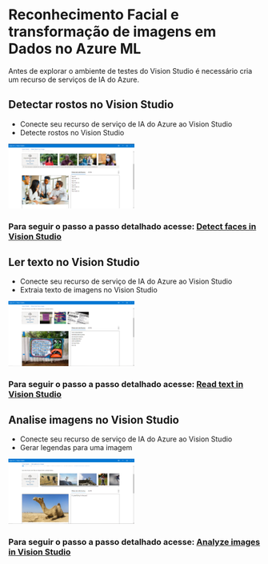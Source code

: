 # Reconhecimento Facial e transformação de imagens em Dados no Azure ML


Antes de explorar o ambiente de testes do Vision Studio é necessário cria um recurso de serviços de IA do Azure.


## Detectar rostos no Vision Studio

- Conecte seu recurso de serviço de IA do Azure ao Vision Studio
- Detecte rostos no Vision Studio

<img src="./output/Captura de Tela (2).png" width="50%"/>

### Para seguir o passo a passo detalhado acesse: [Detect faces in Vision Studio](https://microsoftlearning.github.io/mslearn-ai-fundamentals/Instructions/Labs/04-face.html)

## Ler texto no Vision Studio

- Conecte seu recurso de serviço de IA do Azure ao Vision Studio
- Extraia texto de imagens no Vision Studio

<img src="./output/Captura de Tela (6).png" width="50%"/>

### Para seguir o passo a passo detalhado acesse: [Read text in Vision Studio](https://microsoftlearning.github.io/mslearn-ai-fundamentals/Instructions/Labs/05-ocr.html)


## Analise imagens no Vision Studio

- Conecte seu recurso de serviço de IA do Azure ao Vision Studio
- Gerar legendas para uma imagem

<img src="./output/Captura de Tela (4).png" width="50%"/>


### Para seguir o passo a passo detalhado acesse: [Analyze images in Vision Studio](https://microsoftlearning.github.io/mslearn-ai-fundamentals/Instructions/Labs/03-image-analysis.html)